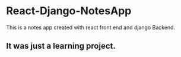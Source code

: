 # React-Django-NotesApp


This is a notes app created with react front end and django Backend.

## It was just a learning project.
